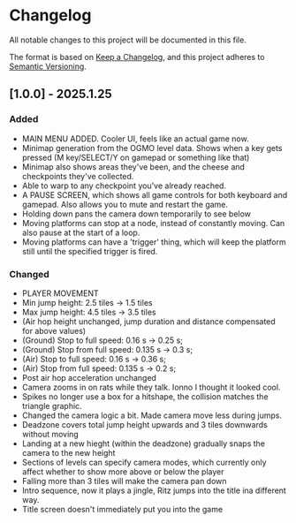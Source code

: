 # Changelog
All notable changes to this project will be documented in this file.

The format is based on [Keep a Changelog](https://keepachangelog.com/en/1.0.0/),
and this project adheres to [Semantic Versioning](https://semver.org/spec/v2.0.0.html).


## [1.0.0] - 2025.1.25
### Added
- MAIN MENU ADDED. Cooler UI, feels like an actual game now.
- Minimap generation from the OGMO level data. Shows when a key gets pressed (M key/SELECT/Y on gamepad or something like that)
- Minimap also shows areas they've been, and the cheese and checkpoints they've collected.
- Able to warp to any checkpoint you've already reached.
- A PAUSE SCREEN, which shows all game controls for both keyboard and gamepad. Also allows you to mute and restart the game.
- Holding down pans the camera down temporarily to see below
- Moving platforms can stop at a node, instead of constantly moving. Can also pause at the start of a loop.
- Moving platforms can have a 'trigger' thing, which will keep the platform still until the specified trigger is fired.

### Changed
- PLAYER MOVEMENT
- Min jump height: 2.5 tiles -> 1.5 tiles
- Max jump height: 4.5 tiles -> 3.5 tiles
- (Air hop height unchanged, jump duration and distance compensated for above values)
- (Ground) Stop to full speed:    0.16  s -> 0.25 s;
- (Ground) Stop from full speed:  0.135 s -> 0.3  s;
- (Air)    Stop to full speed:    0.16  s -> 0.36 s;
- (Air)    Stop from full speed:  0.135 s -> 0.2  s;
- Post air hop acceleration unchanged
- Camera zooms in on rats while they talk. Ionno I thought it looked cool.
- Spikes no longer use a box for a hitshape, the collision matches the triangle graphic.
- Changed the camera logic a bit. Made camera move less during jumps.
- Deadzone covers total jump height upwards and 3 tiles downwards without moving
- Landing at a new hieght (within the deadzone) gradually snaps the camera to the new height
- Sections of levels can specify camera modes, which currently only affect whether to show more above or below the player
- Falling more than 3 tiles will make the camera pan down
- Intro sequence, now it plays a jingle, Ritz jumps into the title ina  different way.
- Title screen doesn't immediately put you into the game